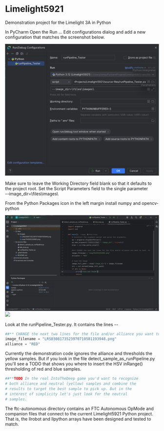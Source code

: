 # Limelight5921
Demonstration project for the Limelight 3A in Python

In PyCharm Open the Run ... Edit configurations dialog and add a new configuration
that matches the screenshot below. 

![PyCharm - Run - Edit Configurations.png](files/screenshots/PyCharm%20-%20Run%20-%20Edit%20Configurations.png)

Make sure to leave the Working Directory field blank so that it defaults to the project root.
Set the Script Parameters field to the single parameter  
--image_dir=\files\images\ 

From the Python Packages icon in the left margin install numpy and opencv-python

![PyCharm - Python packages.png](files/screenshots/PyCharm%20-%20Python%20packages.png)![](file:///c%3A/Users/lonep/OneDrive/Documents/FTC/FTC%202026/Kickoff%20session%20-%20Limelight/PyCharm%20-%20Python%20packages.png)

Look at the runPipeline_Tester.py. It contains the lines --
```python
##** CHANGE the next two lines for the file and/or alliance you want to test. **
image_filename = "LRS0308173523970710581193948.png"
alliance = "RED"
```
Currently the demonstration code ignores the alliance and thresholds the yellow
samples. But if you look in the file detect_sample_as_runPipeline.py you'll see
a TODO that shows you where to insert the HSV inRange() thresholding of red and
blue samples.
```python
##**TODO In the real IntoTheDeep game you'd want to recognize
# both alliance and neutral (yellow) samples and combine the
# results to target the best sample to pick up. But in the
# interest of simplicity let's just look for the neutral
# samples.
```

The ftc-autonomous directory contains an FTC Autonomous OpMode and companion files
that connect to the current Limelight5921 Python project. That is, the llrobot and
llpython arrays have been designed and tested to match.